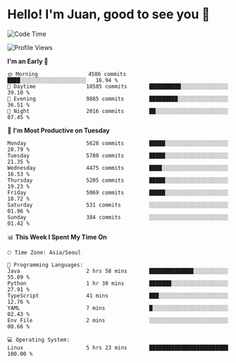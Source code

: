 # Hello! I'm Juan, good to see you 👋

<!--
**Y-k-Y/Y-k-Y** is a ✨ _special_ ✨ repository because its `README.md` (this file) appears on your GitHub profile.

Here are some ideas to get you started:

- 🔭 I’m currently working on ...
- 🌱 I’m currently learning ...
- 👯 I’m looking to collaborate on ...
- 🤔 I’m looking for help with ...
- 💬 Ask me about ...
- 📫 How to reach me: ...
- 😄 Pronouns: ...
- ⚡ Fun fact: ...
-->
<!--
![Profile views](https://gpvc.arturio.dev/Y-k-Y)

[![Omid Nikrah StackOverflow](https://github-readme-stackoverflow.vercel.app/?userID=9517076)](https://stackoverflow.com/users/9517076/i-have-10-fingers)
-->

<!--START_SECTION:waka-->
![Code Time](http://img.shields.io/badge/Code%20Time-1%2C814%20hrs%2010%20mins-blue)

![Profile Views](http://img.shields.io/badge/Profile%20Views-0-blue)

**I'm an Early 🐤** 

```text
🌞 Morning                4586 commits        ████░░░░░░░░░░░░░░░░░░░░░   16.94 % 
🌆 Daytime                10585 commits       ██████████░░░░░░░░░░░░░░░   39.10 % 
🌃 Evening                9885 commits        █████████░░░░░░░░░░░░░░░░   36.51 % 
🌙 Night                  2016 commits        ██░░░░░░░░░░░░░░░░░░░░░░░   07.45 % 
```
📅 **I'm Most Productive on Tuesday** 

```text
Monday                   5628 commits        █████░░░░░░░░░░░░░░░░░░░░   20.79 % 
Tuesday                  5780 commits        █████░░░░░░░░░░░░░░░░░░░░   21.35 % 
Wednesday                4475 commits        ████░░░░░░░░░░░░░░░░░░░░░   16.53 % 
Thursday                 5205 commits        █████░░░░░░░░░░░░░░░░░░░░   19.23 % 
Friday                   5069 commits        █████░░░░░░░░░░░░░░░░░░░░   18.72 % 
Saturday                 531 commits         ░░░░░░░░░░░░░░░░░░░░░░░░░   01.96 % 
Sunday                   384 commits         ░░░░░░░░░░░░░░░░░░░░░░░░░   01.42 % 
```


📊 **This Week I Spent My Time On** 

```text
🕑︎ Time Zone: Asia/Seoul

💬 Programming Languages: 
Java                     2 hrs 58 mins       ██████████████░░░░░░░░░░░   55.09 % 
Python                   1 hr 30 mins        ███████░░░░░░░░░░░░░░░░░░   27.91 % 
TypeScript               41 mins             ███░░░░░░░░░░░░░░░░░░░░░░   12.76 % 
YAML                     7 mins              █░░░░░░░░░░░░░░░░░░░░░░░░   02.43 % 
Env File                 2 mins              ░░░░░░░░░░░░░░░░░░░░░░░░░   00.66 % 

💻 Operating System: 
Linux                    5 hrs 23 mins       █████████████████████████   100.00 % 
```


<!--END_SECTION:waka-->
